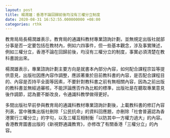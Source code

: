 ```yaml
---
layout: post
title: 楊潤雄：香港不論回歸前後均沒有三權分立制度
date: 2020-08-31 16:52:55.000000000 +08:00
categories: rthk
---
```


教育局局長楊潤雄表示，教育局的通識科教材專業諮詢計劃，並無規定出版社就部分事是否一定要包括在教材內，例如六四事件，但一些基本觀念，涉及事實陳述，例如三權分立，香港不論在回歸前後，均沒有三權分立的制度，事實必須清楚在教科書說出來。

楊潤雄表示，專業諮詢計劃主要方向是就書本內部分內容，如何配合課程宗旨等提供意見，出版社因應內容作調整，應該著重於目前教科書的內容，是否配合課程目的、內容是否持平全面等因素，不要針對教科書之前有無相關內容，因為之前出版的教科書並無經過審核，不能評論應否作為比較的標準，出版社是在聽取專業意見後作調節，認為要不斷改良，令通識科教學做得更好。

多間出版社早前參與教育局的通識科教材專業諮詢計劃後，上載教科書的修訂內容列表，當中雅集出版社刪除「公民抗命」的資料回應題，亦刪除「社會普遍認為香港實行三權分立」的字句，以及三權互相制衡「以防其中一方權力過大」的內容。香港教育圖書出版的《新視野通識教育》，亦修改了有關香港「三權分立」的內容。

